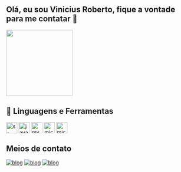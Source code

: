 ## Olá, eu sou Vinicius Roberto, fique a vontade para me contatar 👋
<img height="180em" src="https://github-readme-stats.vercel.app/api?username=ViniciusR224&show_icons=true&theme=dracula&include_all_commits=true&count_private=true"/>

## 🧰 Linguagens e Ferramentas
<div style="display: inline_block">
<img align="center"alt="s-sharp"src="https://uxwing.com/wp-content/themes/uxwing/download/brands-and-social-media/c-sharp-programming-language-icon.png"height="30">
<img align="center"alt="javascript"src="https://cdn-icons-png.flaticon.com/512/5968/5968292.png"height="30">
<img align="center"alt="my_sql"src="https://d1.awsstatic.com/asset-repository/products/amazon-rds/1024px-MySQL.ff87215b43fd7292af172e2a5d9b844217262571.png"height="30">
<img align="center"alt="mic.net"src="https://seeklogo.com/images/M/microsoft-net-framework-logo-B9BA1A3DA1-seeklogo.com.png"height="30">
<img align="center"alt="mic.net"src="https://miro.medium.com/max/591/1*4HIU0YdDkj0dmGySVC5D_g.png"height="30">
</div>

## Meios de contato
[![blog](https://img.shields.io/badge/LinkedIn-0077B5?style=for-the-badge&logo=linkedin&logoColor=white)](https://www.linkedin.com/in/vinicius-roberto-b7a009243/)
[![blog](https://img.shields.io/badge/Instagram-E4405F?style=for-the-badge&logo=instagram&logoColor=white)](https://www.instagram.com/vin_rob1/)
[![blog](https://img.shields.io/badge/Gmail-D14836?style=for-the-badge&logo=gmail&logoColor=white)](mailto:vinicius.roberto28@gmail.com.com)
